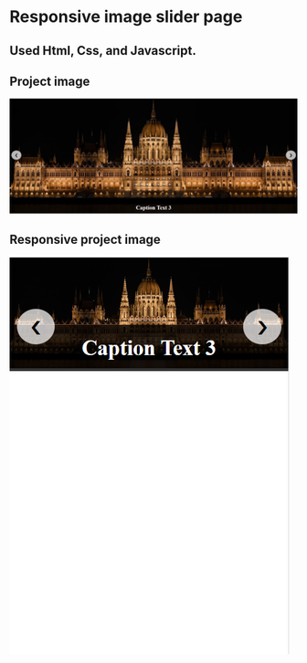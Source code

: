 # Responsive image slider page
## Used Html, Css, and Javascript.
## Project image
![project image](project_image.png?raw=true "slider image")
## Responsive project image
![project image](responsive_project_image.png?raw=true "slider image")